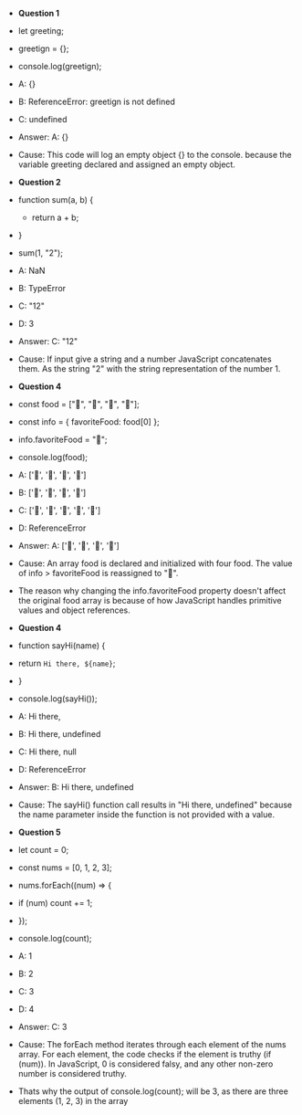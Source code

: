 - **Question 1**

- let greeting;
- greetign = {};
- console.log(greetign);

- A: {}
- B: ReferenceError: greetign is not defined
- C: undefined

- Answer: A: {}
- Cause: This code will log an empty object {} to the console. because the variable greeting declared and assigned an empty object.


- **Question 2**

- function sum(a, b) {
  -  return a + b;
- }

- sum(1, "2");
- A: NaN
- B: TypeError
- C: "12"
- D: 3

- Answer: C: "12"
- Cause: If input give a string and a number JavaScript concatenates them. As the string "2" with the string representation of the number 1.


- **Question 4**
- const food = ["🍕", "🍫", "🥑", "🍔"];
- const info = { favoriteFood: food[0] };

- info.favoriteFood = "🍝";
- console.log(food);

- A: ['🍕', '🍫', '🥑', '🍔']
- B: ['🍝', '🍫', '🥑', '🍔']
- C: ['🍝', '🍕', '🍫', '🥑', '🍔']
- D: ReferenceError

- Answer: A: ['🍕', '🍫', '🥑', '🍔']
- Cause: An array food is declared and initialized with four food. The value of info > favoriteFood is reassigned to "🍝". 
- The reason why changing the info.favoriteFood property doesn't affect the original food array is because of how JavaScript handles primitive values and object references.

- **Question 4**
- function sayHi(name) {
-   return `Hi there, ${name}`;
- }
- console.log(sayHi());

- A: Hi there,
- B: Hi there, undefined
- C: Hi there, null
- D: ReferenceError

- Answer: B: Hi there, undefined
- Cause: The sayHi() function call results in "Hi there, undefined" because the name parameter inside the function is not provided with a value.


- **Question 5**
- let count = 0;
- const nums = [0, 1, 2, 3];

- nums.forEach((num) => {
-   if (num) count += 1;
- });

- console.log(count);
- A: 1
- B: 2
- C: 3
- D: 4

- Answer: C: 3
- Cause: The forEach method iterates through each element of the nums array. For each element, the code checks if the element is truthy (if (num)). In JavaScript, 0 is considered falsy, and any other non-zero number is considered truthy.
- Thats why the output of console.log(count); will be 3, as there are three elements (1, 2, 3) in the array